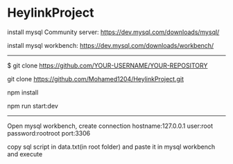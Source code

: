# HeylinkProject

install mysql Community server: https://dev.mysql.com/downloads/mysql/

install mysql workbench: https://dev.mysql.com/downloads/workbench/

---

$ git clone https://github.com/YOUR-USERNAME/YOUR-REPOSITORY

git clone https://github.com/Mohamed1204/HeylinkProject.git

npm install

npm run start:dev

---

Open mysql workbench, create connection hostname:127.0.0.1 user:root password:rootroot port:3306

copy sql script in data.txt(in root folder) and paste it in mysql workbench and execute

